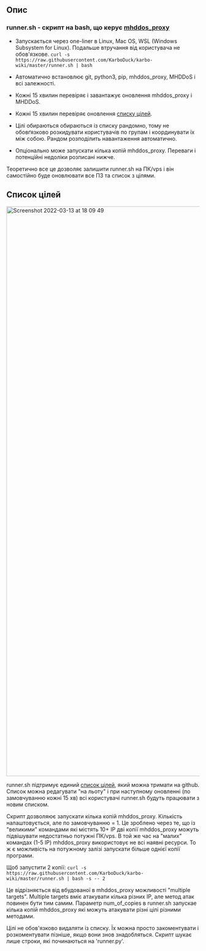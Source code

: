 ## Опис

### runner.sh - скрипт на bash, що керує [mhddos_proxy](https://github.com/porthole-ascend-cinnamon/mhddos_proxy)

* Запускається через one-liner в Linux, Mac OS, WSL (Windows Subsystem for Linux). Подальше втручання від користувача не обов'язкове. `curl -s https://raw.githubusercontent.com/KarboDuck/karbo-wiki/master/runner.sh | bash`

* Автоматично встановлює git, python3, pip, mhddos_proxy, MHDDoS і всі залежності.

* Кожні 15 хвилин перевіряє і завантажує оновлення mhddos_proxy і MHDDoS.

* Кожні 15 хвилин перевіряє оновлення [списку цілей](https://github.com/KarboDuck/karbo-wiki/blob/master/runner_targets).

* Цілі обираються обираються із списку рандомно, тому не обовґязково розкидувати користувачів по групам і координувати їх між собою. Рандом розподілить навантаження автоматично.

* Опціонально може запускати кілька копій mhddos_proxy. Переваги і потенційні недоліки розписані нижче.

Теоретично все це дозволяє залишити runner.sh на ПК/vps і він самостійно буде оновлювати все ПЗ та список з цілями.

## Список цілей

<img width="1484" alt="Screenshot 2022-03-13 at 18 09 49" src="https://user-images.githubusercontent.com/53382906/158068598-cd0627b6-aee6-4255-a17f-715ca1a86b2d.png">

runner.sh підтримує единий [список цілей](https://github.com/KarboDuck/karbo-wiki/blob/master/runner_targets), який можна тримати на github. Список можна редагувати "на льоту" і при наступному оновленні (по замовчуванню кожні 15 хв) всі користувачі runner.sh будуть працювати з новим списком.

Скрипт дозволяює запускати кілька копій mhddos_proxy. Кількість налаштовується, але по замовчуванню = 1. Це зроблено через те, що із "великими" командами які містять 10+ IP дві копії mhddos_proxy можуть підвішувати недостатньо потужні ПК/vps. В той же час на "малих" командах (1-5 IP) mhddos_proxy використовує не всі наявні ресурси. То ж є можливість на потужному залізі запускати більше однієї копії програми.

Щоб запустити 2 копії:
`curl -s https://raw.githubusercontent.com/KarboDuck/karbo-wiki/master/runner.sh | bash -s -- 2`

Це відрізняється від вбудованої в mhddos_proxy можливості "multiple targets". Multiple targets вміє атакувати кілька різних IP, але метод атак повинен бути тим самим. Параметр num_of_copies в runner.sh запускае кілька копій mhddos_proxy які можуть атакувати різні цілі різними методами.

Цілі не обов'язково видаляти із списку. Їх можна просто закоментувати і розкоментувати пізніше, якщо вони знов знадобляться. Скрипт шукає лише строки, які починаються на 'runner.py'.
